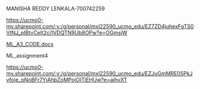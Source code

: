 MANISHA REDDY LENKALA-700742259

https://ucmo0-my.sharepoint.com/:v:/g/personal/mxl22590_ucmo_edu/EZ7ZD4juhexFgTS0VtNJ_pIBtvCeIt2ci1VDQTN9Ub8OPw?e=OGmsjW

[ML_A3_CODE.docx](https://github.com/Manisha3196/ML/files/11130878/ML_A3_CODE.docx)

ML_assignment4

https://ucmo0-my.sharepoint.com/:v:/g/personal/mxl22590_ucmo_edu/EZJuGmMRE05PkJvfoje_pNoBFr7YjAhbZoMPojOITlEHUw?e=ajhvXT

